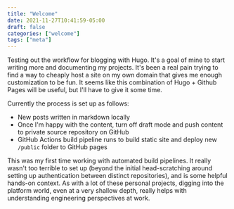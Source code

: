```yaml
---
title: "Welcome"
date: 2021-11-27T10:41:59-05:00
draft: false
categories: ["welcome"]
tags: ["meta"]
---
```


Testing out the workflow for blogging with Hugo. It's a goal of mine to start writing more and documenting my projects. It's been a real pain trying to find a way to cheaply host a site on my own domain that gives me enough customization to be fun. It seems like this combination of Hugo + Github Pages will be useful, but I'll have to give it some time. 

Currently the process is set up as follows:
+ New posts written in markdown locally
+ Once I'm happy with the content, turn off draft mode and push content to private source repository on GitHub
+ GitHub Actions build pipeline runs to build static site and deploy new `/public` folder to GitHub pages

This was my first time working with automated build pipelines. It really wasn't too terrible to set up (beyond the initial head-scratching around setting up authentication between distinct repositories), and is some helpful hands-on context. As with a lot of these personal projects, digging into the platform world, even at a very shallow depth, really helps with understanding engineering perspectives at work.